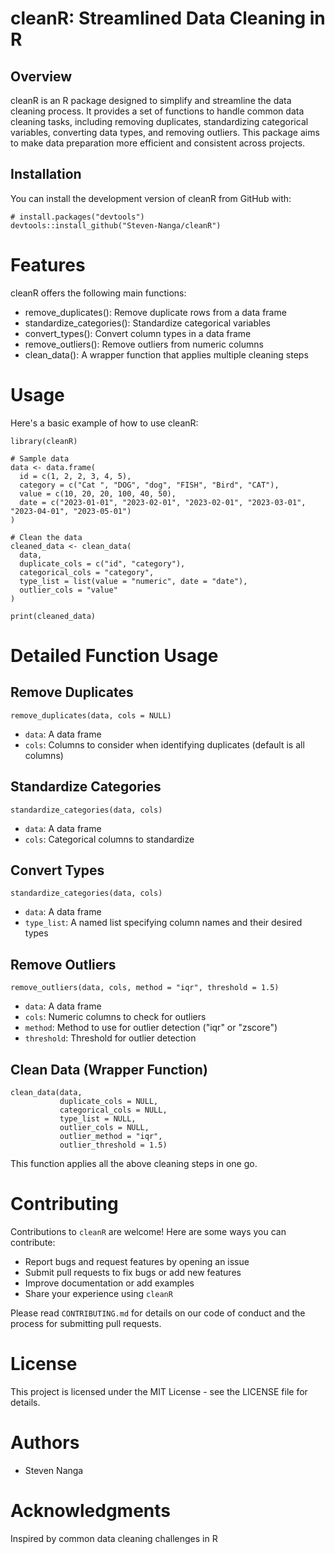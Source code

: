 # cleanR: Streamlined Data Cleaning in R

## Overview

cleanR is an R package designed to simplify and streamline the data cleaning process. It provides a set of functions to handle common data cleaning tasks, including removing duplicates, standardizing categorical variables, converting data types, and removing outliers. This package aims to make data preparation more efficient and consistent across projects.

## Installation

You can install the development version of cleanR from GitHub with:
  
```{r}
# install.packages("devtools")
devtools::install_github("Steven-Nanga/cleanR")
```

# Features
cleanR offers the following main functions:
  
- remove_duplicates(): Remove duplicate rows from a data frame
- standardize_categories(): Standardize categorical variables
- convert_types(): Convert column types in a data frame
- remove_outliers(): Remove outliers from numeric columns
- clean_data(): A wrapper function that applies multiple cleaning steps

# Usage
Here's a basic example of how to use cleanR:


```{r}
library(cleanR)

# Sample data
data <- data.frame(
  id = c(1, 2, 2, 3, 4, 5),
  category = c("Cat ", "DOG", "dog", "FISH", "Bird", "CAT"),
  value = c(10, 20, 20, 100, 40, 50),
  date = c("2023-01-01", "2023-02-01", "2023-02-01", "2023-03-01", "2023-04-01", "2023-05-01")
)

# Clean the data
cleaned_data <- clean_data(
  data,
  duplicate_cols = c("id", "category"),
  categorical_cols = "category",
  type_list = list(value = "numeric", date = "date"),
  outlier_cols = "value"
)

print(cleaned_data)
```

# Detailed Function Usage
## Remove Duplicates

```{r}
remove_duplicates(data, cols = NULL)

```

- `data`: A data frame
- `cols`: Columns to consider when identifying duplicates (default is all columns)

## Standardize Categories

```{r}
standardize_categories(data, cols)
```

- `data`: A data frame
- `cols`: Categorical columns to standardize

## Convert Types

```{r}
standardize_categories(data, cols)
```

- `data`: A data frame
- `type_list`: A named list specifying column names and their desired types

## Remove Outliers

```{r}
remove_outliers(data, cols, method = "iqr", threshold = 1.5)
```
- `data`: A data frame
- `cols`: Numeric columns to check for outliers
- `method`: Method to use for outlier detection ("iqr" or "zscore")
- `threshold`: Threshold for outlier detection

## Clean Data (Wrapper Function)

```{r}
clean_data(data, 
           duplicate_cols = NULL, 
           categorical_cols = NULL,
           type_list = NULL,
           outlier_cols = NULL,
           outlier_method = "iqr",
           outlier_threshold = 1.5)

```

This function applies all the above cleaning steps in one go.

# Contributing
Contributions to `cleanR` are welcome! Here are some ways you can contribute:

- Report bugs and request features by opening an issue
- Submit pull requests to fix bugs or add new features
- Improve documentation or add examples
- Share your experience using `cleanR`

Please read `CONTRIBUTING.md` for details on our code of conduct and the process for submitting pull requests.

# License
This project is licensed under the MIT License - see the LICENSE file for details.

# Authors

- Steven Nanga 

# Acknowledgments

Inspired by common data cleaning challenges in R
